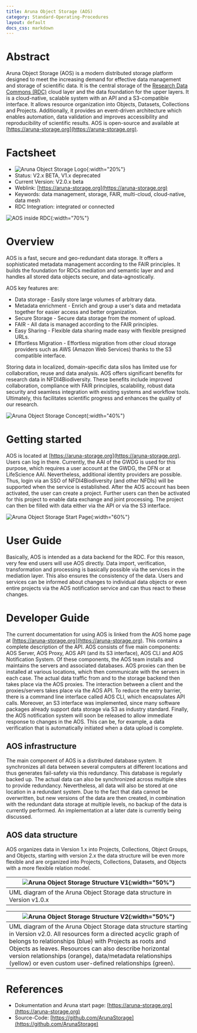 ```yaml
---
title: Aruna Object Storage (AOS)
category: Standard-Operating-Procedures
layout: default
docs_css: markdown
---
```


# Abstract
Aruna Object Storage (AOS) is a modern distributed storage platform designed to meet the increasing demand for effective data management and storage of scientific data. It is the central storage of the [Research Data Commons (RDC)](02-research-data-commons) cloud layer and the data foundation for the upper layers. It is a cloud-native, scalable system with an API and a S3-compatible interface. It allows resource organization into Objects, Datasets, Collections and Projects. Additionally, it provides an event-driven architecture which enables automation, data validation and improves accessibility and reproducibility of scientific results. AOS is open-source and available at [https://aruna-storage.org](https://aruna-storage.org).

# Factsheet
* ![Aruna Object Storage Logo](/nfdi4microbiota-knowledge-base/assets/img/aruna_dark_font.png "Aruna Object Storage Logo"){:width="20%"}
* Status: V2.x BETA, V1.x deprecated
* Current Version: V2.0.x beta
* Weblink: [https://aruna-storage.org](https://aruna-storage.org)
* Keywords:  data management, storage, FAIR, multi-cloud, cloud-native, data mesh
* RDC Integration: integrated or connected

![AOS inside RDC](/nfdi4microbiota-knowledge-base/assets/img/rdc_aruna.png "AOS inside RDC"){:width="70%"}

# Overview
AOS is a fast, secure and geo-redundant data storage. It offers a sophisticated metadata management according to the FAIR principles. It builds the foundation for RDCs mediation and semantic layer and and handles all stored data objects secure, and data-agnostically.

AOS key features are:
* Data storage - Easily store large volumes of arbitrary data.
* Metadata enrichment - Enrich and group a user's data and metadata together for easier access and better organization.
* Secure Storage - Secure data storage from the moment of upload.
* FAIR - All data is managed according to the FAIR principles.
* Easy Sharing - Flexible data sharing made easy with flexible presigned URLs.
* Effortless Migration - Effortless migration from other cloud storage providers such as AWS (Amazon Web Services) thanks to the S3 compatible interface.

Storing data in localized, domain-specific data silos has limited use for collaboration, reuse and data analysis. AOS offers significant benefits for research data in NFDI4Biodiversity. These benefits include improved collaboration, compliance with FAIR principles, scalability, robust data security and seamless integration with existing systems and workflow tools. Ultimately, this facilitates scientific progress and enhances the quality of our research.

![Aruna Object Storage Concept](/nfdi4microbiota-knowledge-base/assets/img/concept_aruna.png "Aruna Object Storage Concept"){:width="40%"}

# Getting started
AOS is located at [https://aruna-storage.org](https://aruna-storage.org). Users can log in there. Currently, the AAI of the GWDG is used for this purpose, which requires a user account at the GWDG, the DFN or at LifeScience AAI. Nevertheless, additional identity providers are possible. Thus, login via an SSO of NFDI4Biodiversity (and other NFDIs) will be supported when the service is established. After the AOS account has been activated, the user can create a project. Further users can then be activated for this project to enable data exchange and joint processing. The project can then be filled with data either via the API or via the S3 interface.

![Aruna Object Storage Start Page](/nfdi4microbiota-knowledge-base/assets/img/aruna-startpage-2023-7-28_8-24-10.png "Aruna Object Storage Start Page"){:width="60%"}

# User Guide
Basically, AOS is intended as a data backend for the RDC. For this reason, very few end users will use AOS directly. Data import, verification, transformation and processing is basically possible via the services in the mediation layer. This also ensures the consistency of the data. Users and services can be informed about changes to individual data objects or even entire projects via the AOS notification service and can thus react to these changes.

# Developer Guide
The current documentation for using AOS is linked from the AOS home page at [https://aruna-storage.org](https://aruna-storage.org). This contains a complete description of the API. AOS consists of five main components: AOS Server, AOS Proxy, AOS API (and its S3 interface), AOS CLI and AOS Notification System. Of these components, the AOS team installs and maintains the servers and associated databases. AOS proxies can then be installed at various locations, which then communicate with the servers in each case. The actual data traffic from and to the storage backend then takes place via the AOS proxies. The interaction between a client and the proxies/servers takes place via the AOS API. To reduce the entry barrier, there is a command line interface called AOS CLI, which encapsulates API calls. Moreover, an S3 interface was implemented, since many software packages already support data storage via S3 as industry standard. Finally, the AOS notification system will soon be released to allow immediate response to changes in the AOS. This can be, for example, a data verification that is automatically initiated when a data upload is complete.

## AOS infrastructure
The main component of AOS is a distributed database system. It synchronizes all data between several computers at different locations and thus generates fail-safety via this redundancy. This database is regularly backed up. The actual data can also be synchronized across multiple sites to provide redundancy. Nevertheless, all data will also be stored at one location in a redundant system. Due to the fact that data cannot be overwritten, but new versions of the data are then created, in combination with the redundant data storage at multiple levels, no backup of the data is currently performed. An implementation at a later date is currently being discussed.

## AOS data structure
AOS organizes data in Version 1.x into Projects, Collections, Object Groups, and Objects, starting with version 2.x the data structure will be even more flexible and are organized into Projects, Collections, Datasets, and Objects with a more flexible relation model.

|![Aruna Object Storage Structure V1](/nfdi4microbiota-knowledge-base/assets/img/aruna-1-structure.png "Aruna Object Storage Structure V1"){:width="50%"} |
|-|
| UML diagram of the Aruna Object Storage data structure in Version v1.0.x |

 | ![Aruna Object Storage Structure V2](/nfdi4microbiota-knowledge-base/assets/img/aruna-2-structure.png "Aruna Object Storage Structure V2"){:width="50%"} |
|-|
| UML diagram of the Aruna Object Storage data structure starting in Version v2.0. All resources form a directed acyclic graph of belongs to relationships (blue) with Projects as roots and Objects as leaves. Resources can also describe horizontal version relationships (orange), data/metadata relationships (yellow) or even custom user-defined relationships (green). |

# References
* Dokumentation and Aruna start page: [https://aruna-storage.org](https://aruna-storage.org)
* Source-Code: [https://github.com/ArunaStorage](https://github.com/ArunaStorage)
